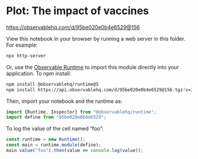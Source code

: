 # Plot: The impact of vaccines

https://observablehq.com/d/95be020e0b4e6529@156

View this notebook in your browser by running a web server in this folder. For
example:

~~~sh
npx http-server
~~~

Or, use the [Observable Runtime](https://github.com/observablehq/runtime) to
import this module directly into your application. To npm install:

~~~sh
npm install @observablehq/runtime@5
npm install https://api.observablehq.com/d/95be020e0b4e6529@156.tgz?v=3
~~~

Then, import your notebook and the runtime as:

~~~js
import {Runtime, Inspector} from "@observablehq/runtime";
import define from "95be020e0b4e6529";
~~~

To log the value of the cell named “foo”:

~~~js
const runtime = new Runtime();
const main = runtime.module(define);
main.value("foo").then(value => console.log(value));
~~~
